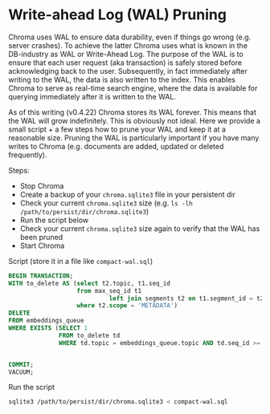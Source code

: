 # Write-ahead Log (WAL) Pruning

Chroma uses WAL to ensure data durability, even if things go wrong (e.g. server crashes). To achieve the latter Chroma
uses what is known in the DB-industry as WAL or Write-Ahead Log. The purpose of the WAL is to ensure that each user
request (aka transaction) is safely stored before acknowledging back to the user. Subsequently, in fact immediately
after writing to the WAL, the data is also written to the index. This enables Chroma to serve as real-time search
engine, where the data is available for querying immediately after it is written to the WAL.

As of this writing (v0.4.22) Chroma stores its WAL forever. This means that the WAL will grow indefinitely. This is
obviously not ideal. Here we provide a small script + a few steps how to prune your WAL and keep it at a reasonable
size. Pruning the WAL is particularly important if you have many writes to Chroma (e.g. documents are added, updated or
deleted frequently).

Steps:

- Stop Chroma
- Create a backup of your `chroma.sqlite3` file in your persistent dir
- Check your current `chroma.sqlite3` size (e.g. `ls -lh /path/to/persist/dir/chroma.sqlite3`)
- Run the script below
- Check your current `chroma.sqlite3` size again to verify that the WAL has been pruned
- Start Chroma

Script (store it in a file like `compact-wal.sql`)

```sql
BEGIN TRANSACTION;
WITH to_delete AS (select t2.topic, t1.seq_id
                   from max_seq_id t1
                            left join segments t2 on t1.segment_id = t2.id
                   where t2.scope = 'METADATA')
DELETE
FROM embeddings_queue
WHERE EXISTS (SELECT 1
              FROM to_delete td
              WHERE td.topic = embeddings_queue.topic AND td.seq_id >= embeddings_queue.seq_id);


COMMIT;
VACUUM;
```

Run the script

```bash
sqlite3 /path/to/persist/dir/chroma.sqlite3 < compact-wal.sql
```

